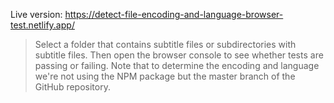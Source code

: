Live version: https://detect-file-encoding-and-language-browser-test.netlify.app/

> Select a folder that contains subtitle files or subdirectories with subtitle files. Then open the browser console to see whether tests are passing or failing. Note that to determine the encoding and language we're not using the NPM package but the master branch of the GitHub repository.
